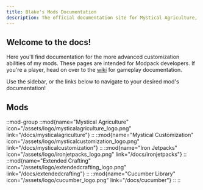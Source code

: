 ```yaml
---
title: Blake's Mods Documentation
description: The official documentation site for Mystical Agriculture, Mystical Customization, Iron Jetpacks and Extended Crafting.
---
```


## Welcome to the docs! 

Here you'll find documentation for the more advanced customization abilities of my mods. These pages are intended for Modpack developers. If you're a player, head on over to the [wiki](../../wiki) for gameplay documentation.

Use the sidebar, or the links below to navigate to your desired mod's documentation!

## Mods

::mod-group
  ::mod{name="Mystical Agriculture" icon="/assets/logo/mysticalagriculture_logo.png" link="/docs/mysticalagriculture"}
  ::
  ::mod{name="Mystical Customization" icon="/assets/logo/mysticalcustomization_logo.png" link="/docs/mysticalcustomization"}
  ::
  ::mod{name="Iron Jetpacks" icon="/assets/logo/ironjetpacks_logo.png" link="/docs/ironjetpacks"}
  ::
  ::mod{name="Extended Crafting" icon="/assets/logo/extendedcrafting_logo.png" link="/docs/extendedcrafting"}
  ::
  ::mod{name="Cucumber Library" icon="/assets/logo/cucumber_logo.png" link="/docs/cucumber"}
  ::
::

